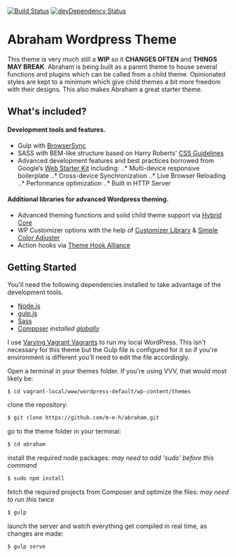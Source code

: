[![Build Status](https://travis-ci.org/m-e-h/abraham.svg)](https://travis-ci.org/m-e-h/abraham)
[![devDependency Status](https://david-dm.org/m-e-h/abraham/dev-status.svg)](https://david-dm.org/m-e-h/abraham#info=devDependencies)
# Abraham Wordpress Theme

This theme is very much still a **WIP** so it **CHANGES OFTEN** and **THINGS MAY BREAK**.
Abraham is being built as a parent theme to house several functions and plugins which can be called from a child theme.
Opinionated styles are kept to a minimum which give child themes a bit more freedom with their designs. This also makes Abraham a great starter theme.


## What's included?

#### Development tools and features.
- Gulp with [BrowserSync](https://github.com/shakyShane/browser-sync)
- SASS with BEM-like structure based on Harry Roberts' [CSS Guidelines](http://cssguidelin.es/)
- Advanced development features and best practices borrowed from Google’s [Web Starter Kit](https://developers.google.com/web/starter-kit/) including:
..* Multi-device responsive boilerplate
..* Cross-device Synchronization
..* Live Browser Reloading
..* Performance optimization
..* Built in HTTP Server

#### Additional libraries for advanced Wordpress theming.
- Advanced theming functions and solid child theme support via [Hybrid Core](http://themehybrid.com/hybrid-core)
- WP Customizer options with the help of [Customizer Library](https://github.com/devinsays/customizer-library) & [Simple Color Adjuster](https://github.com/fikrirasyid/simple-color-adjuster)
- Action hooks via [Theme Hook Alliance](https://github.com/zamoose/themehookalliance)

## Getting Started
You'll need the following dependencies installed to take advantage of the development tools.

* [Node.js](https://nodejs.org)
* [gulp.js](http://gulpjs.com)
* [Sass](http://sass-lang.com/install)
* [Composer](https://getcomposer.org) *installed [globally](https://getcomposer.org/doc/00-intro.md#globally)*

I use [Varying Vagrant Vagrants](https://github.com/Varying-Vagrant-Vagrants/VVV) to run my local WordPress. This isn't necessary for this theme but the Gulp file is configured for it so if you're environment is different you'll need to edit the file accordingly.


Open a terminal in your themes folder.
If you're using VVV, that would most likely be:
```sh
$ cd vagrant-local/www/wordpress-default/wp-content/themes
```
clone the repository:
```sh
$ git clone https://github.com/m-e-h/abraham.git
```
go to the theme folder in your terminal:
```sh
$ cd abraham
```
install the required node packages: *may need to add 'sudo' before this command*
```sh
$ sudo npm install
```
fetch the required projects from Composer and optimize the files: *may need to run this twice*
```sh
$ gulp
```
launch the server and watch everything get compiled in real time, as changes are made:
```sh
$ gulp serve
```
